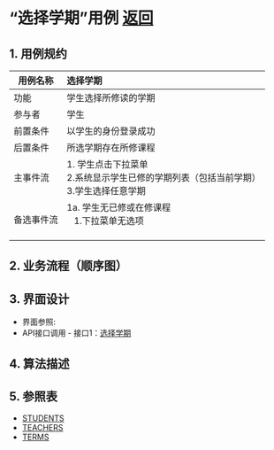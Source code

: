 # “选择学期”用例 [返回](../../README.md)
## 1. 用例规约

|用例名称|选择学期|
|-------|:-------------|
|功能|学生选择所修读的学期|
|参与者|学生|
|前置条件| 以学生的身份登录成功|
|后置条件|所选学期存在所修课程|
|主事件流| 1. 学生点击下拉菜单<br/>2.系统显示学生已修的学期列表（包括当前学期）<br/>3.学生选择任意学期|
|备选事件流|1a. 学生无已修或在修课程 <br/>&nbsp;&nbsp; 1.下拉菜单无选项 <br/> &nbsp;&nbsp;|

## 2. 业务流程（顺序图） 

## 3. 界面设计
- 界面参照:
- API接口调用
         - 接口1：[选择学期](../jiekou/选择学期.md) 

## 4. 算法描述

## 5. 参照表
- [STUDENTS](../../数据库设计.md/#STUDENTS)
- [TEACHERS](../../数据库设计.md/#TEACHERS)
- [TERMS](../../数据库设计.md/#TERMS)



